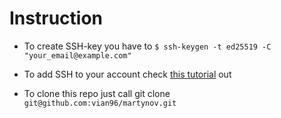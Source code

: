 # Instruction

- To create SSH-key you have to `$ ssh-keygen -t ed25519 -C "your_email@example.com"`

- To add SSH to your account check [this tutorial](https://docs.github.com/en/authentication/connecting-to-github-with-ssh/adding-a-new-ssh-key-to-your-github-account) out 

- To clone this repo just call git clone `git@github.com:vian96/martynov.git`

